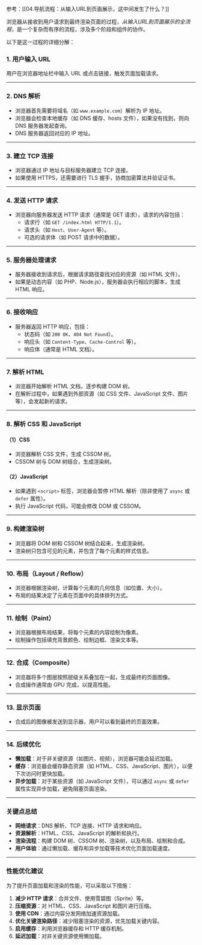 参考：[[04.导航流程：从输入URL到页面展示，这中间发生了什么？]]

浏览器从接收到用户请求到最终渲染页面的过程，*从输入URL到页面展示的全流程*，是一个复杂而有序的流程，涉及多个阶段和组件的协作。

以下是这一过程的详细分解：

### 1. **用户输入 URL**
用户在浏览器地址栏中输入 URL 或点击链接，触发页面加载请求。

---

### 2. **DNS 解析**
- 浏览器首先需要将域名（如 `www.example.com`）解析为 IP 地址。
- 浏览器会检查本地缓存（如 DNS 缓存、hosts 文件），如果没有找到，则向 DNS 服务器发起查询。
- DNS 服务器返回对应的 IP 地址。

---

### 3. **建立 TCP 连接**
- 浏览器通过 IP 地址与目标服务器建立 TCP 连接。
- 如果使用 HTTPS，还需要进行 TLS 握手，协商加密算法并验证证书。

---

### 4. **发送 HTTP 请求**
- 浏览器向服务器发送 HTTP 请求（通常是 GET 请求），请求的内容包括：
  - 请求行（如 `GET /index.html HTTP/1.1`）。
  - 请求头（如 `Host`、`User-Agent` 等）。
  - 可选的请求体（如 POST 请求中的数据）。

---

### 5. **服务器处理请求**
- 服务器接收到请求后，根据请求路径查找对应的资源（如 HTML 文件）。
- 如果是动态内容（如 PHP、Node.js），服务器会执行相应的脚本，生成 HTML 响应。

---

### 6. **接收响应**
- 服务器返回 HTTP 响应，包括：
  - 状态码（如 `200 OK`、`404 Not Found`）。
  - 响应头（如 `Content-Type`、`Cache-Control` 等）。
  - 响应体（通常是 HTML 文档）。

---

### 7. **解析 HTML**
- 浏览器开始解析 HTML 文档，逐步构建 DOM 树。
- 在解析过程中，如果遇到外部资源（如 CSS 文件、JavaScript 文件、图片等），会发起新的请求。

---

### 8. **解析 CSS 和 JavaScript**
#### （1）**CSS**
- 浏览器解析 CSS 文件，生成 CSSOM 树。
- CSSOM 树与 DOM 树结合，生成渲染树。

#### （2）**JavaScript**
- 如果遇到 `<script>` 标签，浏览器会暂停 HTML 解析（除非使用了 `async` 或 `defer` 属性）。
- 执行 JavaScript 代码，可能会修改 DOM 或 CSSOM。

---

### 9. **构建渲染树**
- 浏览器将 DOM 树和 CSSOM 树结合起来，生成渲染树。
- 渲染树只包含可见的元素，并包含了每个元素的样式信息。

---

### 10. **布局（Layout / Reflow）**
- 浏览器根据渲染树，计算每个元素的几何信息（如位置、大小）。
- 布局的结果决定了元素在页面中的具体排列方式。

---

### 11. **绘制（Paint）**
- 浏览器根据布局结果，将每个元素的内容绘制为像素。
- 绘制操作包括填充背景颜色、绘制边框、渲染文本等。

---

### 12. **合成（Composite）**
- 浏览器将多个图层按照层级关系叠加在一起，生成最终的页面图像。
- 合成操作通常由 GPU 完成，以提高性能。

---

### 13. **显示页面**
- 合成后的图像被发送到显示器，用户可以看到最终的页面效果。

---

### 14. **后续优化**
- **懒加载**：对于非关键资源（如图片、视频），浏览器可能会延迟加载。
- **缓存**：浏览器会缓存静态资源（如 HTML、CSS、JavaScript、图片），以便下次访问时更快加载。
- **异步加载**：对于某些资源（如 JavaScript 文件），可以通过 `async` 或 `defer` 属性实现异步加载，避免阻塞页面渲染。

---

### 关键点总结
- **网络请求**：DNS 解析、TCP 连接、HTTP 请求和响应。
- **资源解析**：HTML、CSS、JavaScript 的解析和执行。
- **渲染流程**：构建 DOM 树、CSSOM 树、渲染树，以及布局、绘制和合成。
- **用户体验**：通过懒加载、缓存和异步加载等技术优化页面加载速度。

---

### 性能优化建议
为了提升页面加载和渲染的性能，可以采取以下措施：
1. **减少 HTTP 请求**：合并文件、使用雪碧图（Sprite）等。
2. **压缩资源**：对 HTML、CSS、JavaScript 和图片进行压缩。
3. **使用 CDN**：通过内容分发网络加速资源加载。
4. **优化关键渲染路径**：减少阻塞渲染的资源，优先加载关键内容。
5. **启用缓存**：利用浏览器缓存和 HTTP 缓存机制。
6. **延迟加载**：对非关键资源使用懒加载。


